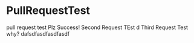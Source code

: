 # PullRequestTest
pull request test
Plz Success!
Second Request TEst
d
Third Request Test
why?
dafsdfasdfasdfasdf
